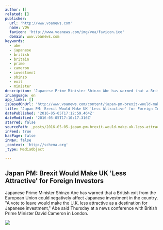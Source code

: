 ```yaml
---
author: []
related: []
publisher:
  url: 'http://www.voanews.com'
  name: VOA
  favicon: 'http://www.voanews.com/img/voa/favicon.ico'
  domain: www.voanews.com
keywords:
  - abe
  - japanese
  - british
  - britain
  - prime
  - cameron
  - investment
  - shinzo
  - exit
  - minister
description: 'Japanese Prime Minister Shinzo Abe has warned that a British exit from the European Union could negatively affect Japanese investment in the country. "A vote to leave would make the U.K. less attractive as a destination for Japanese investment," Abe said Thursday at a news conference with British Prime Minister David Cameron in London.'
inLanguage: en
app_links: []
isBasedOnUrl: 'http://www.voanews.com/content/japan-pm-brexit-would-make-uk-less-attractive-for-foreign-investors/3316655.html'
title: "Japan PM: Brexit Would Make UK 'Less Attractive' for Foreign Investors"
datePublished: '2016-05-05T17:12:59.464Z'
dateModified: '2016-05-05T17:10:17.316Z'
starred: false
sourcePath: _posts/2016-05-05-japan-pm-brexit-would-make-uk-less-attractive-for-foreign.md
inFeed: true
hasPage: false
inNav: false
_context: 'http://schema.org'
_type: MediaObject

---
```

<article style=""><h1>Japan PM: Brexit Would Make UK 'Less Attractive' for Foreign Investors</h1><p>Japanese Prime Minister Shinzo Abe has warned that a British exit from the European Union could negatively affect Japanese investment in the country. "A vote to leave would make the U.K. less attractive as a destination for Japanese investment," Abe said Thursday at a news conference with British Prime Minister David Cameron in London.</p><img src="http://gdb.voanews.com/50AB707E-8DEB-4B91-9269-1682B9BFB5E5_mw1024_mh1024_s.jpg" /></article>